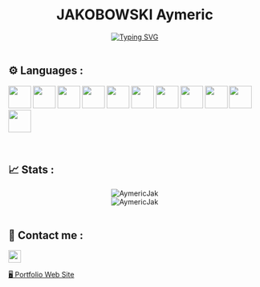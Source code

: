 <h1 align='center'>JAKOBOWSKI Aymeric</h1>

<div align='center'>
<a href="https://git.io/typing-svg"><img src="https://readme-typing-svg.demolab.com?font=BlinkMacSystemFont&weight=900&size=30&duration=3900&pause=1000&color=016FB9&center=true&width=600&lines=Web+-+Python+-+Java+-+Database+Developer;IT+Student" alt="Typing SVG" /></a>
</div>

<br>

<h2>⚙️ Languages :</h2>
<p>
<img width='45px' src="https://cdn.jsdelivr.net/gh/devicons/devicon/icons/python/python-original-wordmark.svg" />
<img width='45px' src="https://cdn.jsdelivr.net/gh/devicons/devicon/icons/java/java-original-wordmark.svg" />
<img width='45px' src="https://cdn.jsdelivr.net/gh/devicons/devicon/icons/html5/html5-original-wordmark.svg" />
<img width='45px' src="https://cdn.jsdelivr.net/gh/devicons/devicon/icons/css3/css3-original-wordmark.svg" />
<img width='45px' src="https://cdn.jsdelivr.net/gh/devicons/devicon/icons/javascript/javascript-original.svg" />
<img width='45px' src="https://cdn.jsdelivr.net/gh/devicons/devicon/icons/php/php-plain.svg" />
<img width='45px' src="https://cdn.jsdelivr.net/gh/devicons/devicon/icons/laravel/laravel-plain-wordmark.svg" />
<img width='45px' src="https://cdn.jsdelivr.net/gh/devicons/devicon/icons/flask/flask-original-wordmark.svg" />
<img width='45px' src="https://cdn.jsdelivr.net/gh/devicons/devicon/icons/hugo/hugo-original-wordmark.svg" />
<img width='45px' src="https://cdn.jsdelivr.net/gh/devicons/devicon/icons/postgresql/postgresql-plain-wordmark.svg" />
<img width='45px' src="https://cdn.jsdelivr.net/gh/devicons/devicon/icons/sqlite/sqlite-original-wordmark.svg" />
</p>

<br>

<h2>📈 Stats :</h2>

<div align='center'>
  <img src="https://github-readme-stats.vercel.app/api?username=AymericJak&show_icons=true&theme=gotham" alt="AymericJak">
  <br>
  <img src="https://github-readme-stats.vercel.app/api/top-langs/?username=AymericJak&theme=dark" alt="AymericJak">
</div>
<br>

<h2>💬 Contact me :</h2>

<a href="https://www.linkedin.com/in/aymeric-jakobowski"><img src="https://img.shields.io/badge/linkedin-%230077B5.svg?&style=for-the-badge&logo=linkedin&logoColor=white" height=25></a>

<a href="https://AymericJak.github.io" target='_blank'>🖥️ Portfolio Web Site</a>
